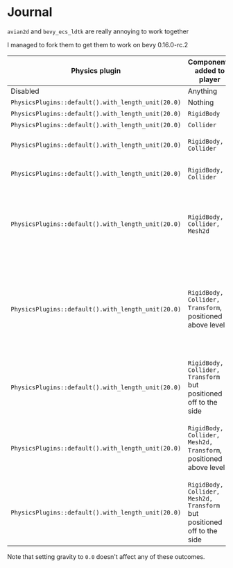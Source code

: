 # Journal

`avian2d` and `bevy_ecs_ldtk` are really annoying to work together

I managed to fork them to get them to work on bevy 0.16.0-rc.2

| Physics plugin | Components added to player | Outcome |
| --- | --- | --- |
| Disabled | Anything | None |
| `PhysicsPlugins::default().with_length_unit(20.0)` | Nothing | Normal |
| `PhysicsPlugins::default().with_length_unit(20.0)` |`RigidBody` | Normal |
| `PhysicsPlugins::default().with_length_unit(20.0)` |`Collider` | Normal |
| `PhysicsPlugins::default().with_length_unit(20.0)` |`RigidBody, Collider` | Player sprite disappears |
| `PhysicsPlugins::default().with_length_unit(20.0)` |`RigidBody, Collider` | Player sprite disappears |
| `PhysicsPlugins::default().with_length_unit(20.0)` |`RigidBody, Collider, Mesh2d` | Player sprite falls, but level is gray while it is on screen (I position it off screen) |
| `PhysicsPlugins::default().with_length_unit(20.0)` |`RigidBody, Collider, Transform`, positioned above level | Everything is normal but you have to explicitly set a large z component for the player to be in front |
| `PhysicsPlugins::default().with_length_unit(20.0)` |`RigidBody, Collider, Transform` but positioned off to the side | Player sprite falls and everything is normal |
| `PhysicsPlugins::default().with_length_unit(20.0)` |`RigidBody, Collider, Mesh2d, Transform`, positioned above level | Player disappears, level flashes gray quickly for no reason |
| `PhysicsPlugins::default().with_length_unit(20.0)` |`RigidBody, Collider, Mesh2d, Transform` but positioned off to the side | Player sprite falls and everything is normal |

Note that setting gravity to `0.0` doesn't affect any of these outcomes.
